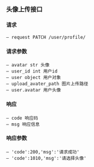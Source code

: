### 头像上传接口


#### 请求
    — request PATCH /user/profile/
#### 请求参数
    — avatar str 头像
    — user_id int 用户id
    — user object 用户对象
    — upload_avater_path 图片上传路径
    — user.avatar 用户头像
#### 响应

    — code 响应码
    — msg 响应信息

#### 响应参数

    — 'code':200,'msg':'请求成功'
    — 'code':1010,'msg':'请选择头像'
